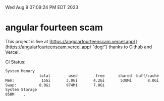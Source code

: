Wed Aug  9 07:09:24 PM EDT 2023

# angular fourteen scam


This project is live at [https://angularfourteenscam.vercel.app/](https://angularfourteenscam.vercel.app/ "dog!") thanks to Github and Vercel.

CI Status: 

```bash
System Memory
               total        used        free      shared  buff/cache   available
Mem:            15Gi       3.0Gi       4.2Gi       530Mi       8.0Gi        11Gi
Swap:          8.0Gi       974Mi       7.0Gi
System Storage
858M	.
```
```bash
